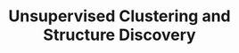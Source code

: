 ---
title: "Unsupervised Clustering and Structure Discovery"
internal-link: clustering-algos
research-category: # 'Novelties in Systems'
layout: none
description: "Exploring clustering algorithms that reveal latent structure in unlabeled, high-dimensional data. This work emphasizes robustness to irregular clusters and scale variance."
# <!--and novelty--> 
researchers: "KMA Solaiman, Randy Wiredu-Aidoo"
# website-separation-category: 'c3'
rank: 5
publication_slug: 
- 2014-ug-thesis-poster-c3
---